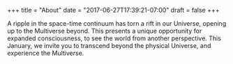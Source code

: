 +++
title = "About"
date = "2017-06-27T17:39:21-07:00"
draft = false
+++

A ripple in the space-time continuum has torn a rift in our Universe, opening up to the Multiverse beyond. This presents a unique opportunity for expanded consciousness, to see the world from another perspective. This January, we invite you to transcend beyond the physical Universe, and experience the Multiverse.
